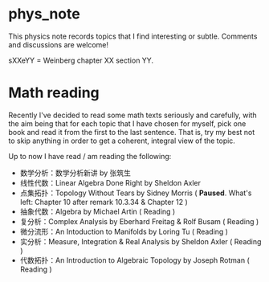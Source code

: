 # phys_note

This physics note records topics that I find interesting or subtle. Comments and discussions are welcome!

sXXeYY = Weinberg chapter XX section YY.



# Math reading

Recently I've decided to read some math texts seriously and carefully, with the aim being that for each topic that I have chosen for myself, pick one book and read it from the first to the last sentence. That is, try my best not to skip anything in order to get a coherent, integral view of the topic.

Up to now I have read / am reading the following:

+ 数学分析：数学分析新讲 by 张筑生
+ 线性代数：Linear Algebra Done Right by Sheldon Axler
+ 点集拓扑：Topology Without Tears by Sidney Morris ( **Paused**. What's left: Chapter 10 after remark 10.3.34 & Chapter 12 )
+ 抽象代数：Algebra by Michael Artin ( Reading )
+ 复分析：Complex Analysis by Eberhard Freitag & Rolf Busam ( Reading )
+ 微分流形：An Intoduction to Manifolds by Loring Tu ( Reading )
+ 实分析：Measure, Integration & Real Analysis by Sheldon Axler ( Reading )
+ 代数拓扑：An Introduction to Algebraic Topology by Joseph Rotman ( Reading )
